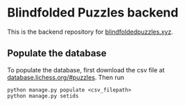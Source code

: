 # Blindfolded Puzzles backend
This is the backend repository for [blindfoldedpuzzles.xyz](https://blindfoldedpuzzles.xyz).

## Populate the database
To populate the database, first download the csv file at [database.lichess.org/#puzzles](https://database.lichess.org/#puzzles). Then run 
```
python manage.py populate <csv_filepath>
python manage.py setids
```

